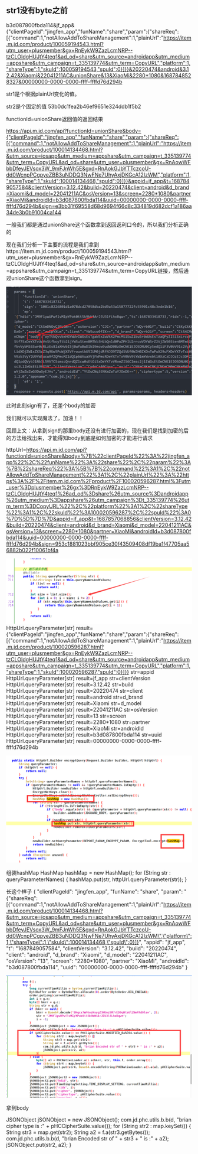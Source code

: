



str1没有byte之前
-------------------
b3d087800fbda114&jf_app&{"clientPageId":"jingfen_app","funName":"share","param":{"shareReq":[{"command":1,"notAllowAddToShareManagement":1,"plainUrl":"https://item.m.jd.com/product/100059194543.html?utm_user=plusmember&gx=RnEykW9ZazLcmNRP--tzCLOIdgHUJtY4teq1&ad_od=share&utm_source=androidapp&utm_medium=appshare&utm_campaign=t_335139774&utm_term=CopyURL","platform":1,"shareType":1,"skuId":100059194543,"spuId":0}]}}&20220474&android&3.12.42&Xiaomi&22041211AC&unionShare&13&XiaoMi&2280*1080&1687848528327&00000000-0000-0000-ffff-ffffd76d294b

str1是个根据plainUrl变化的值。


str2是个固定的值 53b0dc1fea2b46ef9651e324ddb1f5b2


functionId=unionShare返回值的返回结果

https://api.m.jd.com/api?functionId=unionShare&body={"clientPageId":"jingfen_app","funName":"share","param":{"shareReq":[{"command":1,"notAllowAddToShareManagement":1,"plainUrl":"https://item.m.jd.com/product/100014134468.html?&utm_source=iosapp&utm_medium=appshare&utm_campaign=t_335139774&utm_term=CopyURL&ad_od=share&utm_user=plusmember&gx=RnAowWFbbDfeyJEVsox3W_9mFJnWh5E&gxd=RnAokGJbYTTczcoU-dd0WcnpPCgpyeZBB3uNDDQ3NwFNe7UhyAxjDKGcA12IzWM","platform":1,"shareType":1,"skuId":100014134468,"spuId":0}]}}&appid=jf_app&t=1687849057584&clientVersion=3.12.42&build=20220474&client=android&d_brand=Xiaomi&d_model=22041211AC&osVersion=13&screen=2280*1080&partner=XiaoMi&androidId=b3d087800fbda114&uuid=00000000-0000-0000-ffff-ffffd76d294b&sign=e3bb31f69558d68d9694f66d8c334819d682dcf1a186aa34de3b0b91004ca144

一般我们都是通过unionShare这个函数拿到返回返利口令的，所以我们分析正确的

现在我们分析一下主要的流程是我们拿到https://item.m.jd.com/product/100059194543.html?utm_user=plusmember&gx=RnEykW9ZazLcmNRP--tzCLOIdgHUJtY4teq1&ad_od=share&utm_source=androidapp&utm_medium=appshare&utm_campaign=t_335139774&utm_term=CopyURL链接，然后通过unionShare这个函数拿到sign。






![](../images/Pasted%20image%2020230627150729.png)

此时此刻sign有了，还差个body的加密

我们就可以实现魔法了。加油！！


回顾上文：从拿到sign的那里body还没有进行加密的，现在我们是找到加密的后的方法给找出来，才能得知body到底是如何加密的才能进行请求



httpUrl=https://api.m.jd.com/api?functionId=unionShare&body=%7B%22clientPageId%22%3A%22jingfen_app%22%2C%22funName%22%3A%22share%22%2C%22param%22%3A%7B%22shareReq%22%3A%5B%7B%22command%22%3A1%2C%22notAllowAddToShareManagement%22%3A1%2C%22plainUrl%22%3A%22https%3A%2F%2Fitem.m.jd.com%2Fproduct%2F100020596287.html%3Futm_user%3Dplusmember%26gx%3DRnEykW9ZazLcmNRP--tzCLOIdgHUJtY4teq1%26ad_od%3Dshare%26utm_source%3Dandroidapp%26utm_medium%3Dappshare%26utm_campaign%3Dt_335139774%26utm_term%3DCopyURL%22%2C%22platform%22%3A1%2C%22shareType%22%3A1%2C%22skuId%22%3A100020596287%2C%22spuId%22%3A0%7D%5D%7D%7D&appid=jf_app&t=1687857068856&clientVersion=3.12.42&build=20220474&client=android&d_brand=Xiaomi&d_model=22041211AC&osVersion=13&screen=2280*1080&partner=XiaoMi&androidId=b3d087800fbda114&uuid=00000000-0000-0000-ffff-ffffd76d294b&sign=953c1881023bbf905ce30f43509408df19ba1f47705aa56882b022f10061bf4a

![](../images/Pasted%20image%2020230627172257.png)
HttpUrl.queryParameter[str] result={"clientPageId":"jingfen_app","funName":"share","param":{"shareReq":[{"command":1,"notAllowAddToShareManagement":1,"plainUrl":"https://item.m.jd.com/product/100020596287.html?utm_user=plusmember&gx=RnEykW9ZazLcmNRP--tzCLOIdgHUJtY4teq1&ad_od=share&utm_source=androidapp&utm_medium=appshare&utm_campaign=t_335139774&utm_term=CopyURL","platform":1,"shareType":1,"skuId":100020596287,"spuId":0}]}}
str=appid
HttpUrl.queryParameter[str] result=jf_app
str=clientVersion
HttpUrl.queryParameter[str] result=3.12.42
str=build
HttpUrl.queryParameter[str] result=20220474
str=client
HttpUrl.queryParameter[str] result=android
str=d_brand
HttpUrl.queryParameter[str] result=Xiaomi
str=d_model
HttpUrl.queryParameter[str] result=22041211AC
str=osVersion
HttpUrl.queryParameter[str] result=13
str=screen
HttpUrl.queryParameter[str] result=2280*1080
str=partner
HttpUrl.queryParameter[str] result=XiaoMi
str=androidId
HttpUrl.queryParameter[str] result=b3d087800fbda114
str=uuid
HttpUrl.queryParameter[str] result=00000000-0000-0000-ffff-ffffd76d294b

![](../images/Pasted%20image%2020230627172431.png)

组装hashMap
HashMap hashMap = new HashMap();
                for (String str : queryParameterNames) {
                            hashMap.put(str, httpUrl.queryParameter(str));
}

长这个样子
{
   "clientPageId": "jingfen_app",
   "funName": "share",
   "param": "{\"shareReq\":[{\"command\":1,\"notAllowAddToShareManagement\":1,\"plainUrl\":\"https://item.m.jd.com/product/100014134468.html?&utm_source=iosapp&utm_medium=appshare&utm_campaign=t_335139774&utm_term=CopyURL&ad_od=share&utm_user=plusmember&gx=RnAowWFbbDfeyJEVsox3W_9mFJnWh5E&gxd=RnAokGJbYTTczcoU-dd0WcnpPCgpyeZBB3uNDDQ3NwFNe7UhyAxjDKGcA12IzWM\",\"platform\":1,\"shareType\":1,\"skuId\":100014134468,\"spuId\":0}]}",
   "appid": "jf_app",
   "t": "1687849057584",
   "clientVersion": "3.12.42",
   "build": "20220474",
   "client": "android",
   "d_brand": "Xiaomi",
   "d_model": "22041211AC",
   "osVersion": "13",
   "screen": "2280*1080",
   "partner": "XiaoMi",
   "androidId": "b3d087800fbda114",
   "uuid": "00000000-0000-0000-ffff-ffffd76d294b"
}


![](../images/Pasted%20image%2020230627172636.png)

拿到body



JSONObject jSONObject = new JSONObject();
    com.jd.phc.utils.b.b(d, "brian cipher type is :" + pHCCipherSuite.value());
    for (String str2 : map.keySet()) {
    String str3 = map.get(str2);
    String a2 = f.a(str3.getBytes());
    com.jd.phc.utils.b.b(d, "brian Encoded str of " + str3 + " is :" + a2);
    jSONObject.put(str2, a2);
    }
